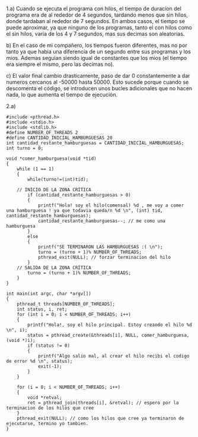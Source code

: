 1.a) Cuando se ejecuta el programa con hilos, el tiempo de duracion del programa era de al rededor de 4 segundos, tardando menos que sin hilos, donde tardaban al rededor de 7 segundos.
En ambos casos, el tiempo se puede aproximar, ya que ninguno de los programas, tanto el con hilos como el sin hilos, varia de los 4 y 7 segundos, mas sus decimas son aleatorias.

b) En el caso de mi compañero, los tiempos fueron diferentes, mas no por tanto ya que habia una diferencia de un segundo entre sus programas y los mios. Ademas seguian siendo igual de constantes que los mios (el tiempo era siempre el mismo, pero las decimas no).

c) El valor final cambio drasticamente, paso de dar 0 constantemente a dar numeros cercanos al -50000 hasta 50000. Esto sucede porque cuando se descomenta el código, se introducen unos bucles adicionales que no hacen nada, lo que aumenta el tiempo de ejecución.

2.a)
```
#include <pthread.h>
#include <stdio.h>
#include <stdlib.h>
#define NUMBER_OF_THREADS 2
#define CANTIDAD_INICIAL_HAMBURGUESAS 20
int cantidad_restante_hamburguesas = CANTIDAD_INICIAL_HAMBURGUESAS;
int turno = 0;

void *comer_hamburguesa(void *tid)
{
	while (1 == 1)
	{ 
		while(turno!=(int)tid);

    // INICIO DE LA ZONA CRÍTICA
		if (cantidad_restante_hamburguesas > 0)
		{
			printf("Hola! soy el hilo(comensal) %d , me voy a comer una hamburguesa ! ya que todavia queda/n %d \n", (int) tid, cantidad_restante_hamburguesas);
			cantidad_restante_hamburguesas--; // me como una hamburguesa
		}
		else
		{
			printf("SE TERMINARON LAS HAMBURGUESAS :( \n");
			turno = (turno + 1)% NUMBER_OF_THREADS;
			pthread_exit(NULL); // forzar terminacion del hilo
		}
    // SALIDA DE LA ZONA CRÍTICA   
		turno = (turno + 1)% NUMBER_OF_THREADS;
	}
}

int main(int argc, char *argv[])
{
	pthread_t threads[NUMBER_OF_THREADS];
	int status, i, ret;
	for (int i = 0; i < NUMBER_OF_THREADS; i++)
	{
		printf("Hola!, soy el hilo principal. Estoy creando el hilo %d \n", i);
		status = pthread_create(&threads[i], NULL, comer_hamburguesa, (void *)i);
		if (status != 0)
		{
			printf("Algo salio mal, al crear el hilo recibi el codigo de error %d \n", status);
			exit(-1);
		}
	}

	for (i = 0; i < NUMBER_OF_THREADS; i++)
	{
		void *retval;
		ret = pthread_join(threads[i], &retval); // espero por la terminacion de los hilos que cree
	}
	pthread_exit(NULL); // como los hilos que cree ya terminaron de ejecutarse, termino yo tambien.
}
```
